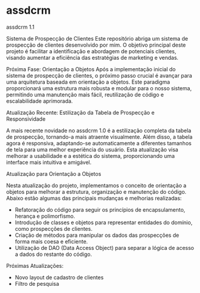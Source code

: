 # assdcrm
assdcrm 1.1


Sistema de Prospecção de Clientes
Este repositório abriga um sistema de prospecção de clientes desenvolvido por mim. O objetivo principal deste projeto é facilitar a identificação e abordagem de potenciais clientes, visando aumentar a eficiência das estratégias de marketing e vendas.

Próxima Fase: Orientação a Objetos
Após a implementação inicial do sistema de prospecção de clientes, o próximo passo crucial é avançar para uma arquitetura baseada em orientação a objetos. Este paradigma proporcionará uma estrutura mais robusta e modular para o nosso sistema, permitindo uma manutenção mais fácil, reutilização de código e escalabilidade aprimorada.

Atualização Recente: Estilização da Tabela de Prospecção e Responsividade

A mais recente novidade no assdcrm 1.0 é a estilização completa da tabela de prospecção, tornando-a mais atraente visualmente. Além disso, a tabela agora é responsiva, adaptando-se automaticamente a diferentes tamanhos de tela para uma melhor experiência do usuário. Esta atualização visa melhorar a usabilidade e a estética do sistema, proporcionando uma interface mais intuitiva e amigável.

Atualização para Orientação a Objetos

Nesta atualização do projeto, implementamos o conceito de orientação a objetos para melhorar a estrutura, organização e manutenção do código. Abaixo estão algumas das principais mudanças e melhorias realizadas:

- Refatoração do código para seguir os princípios de encapsulamento, herança e polimorfismo.
- Introdução de classes e objetos para representar entidades do domínio, como prospecções de clientes.
- Criação de métodos para manipular os dados das prospecções de forma mais coesa e eficiente.
- Utilização de DAO (Data Access Object) para separar a lógica de acesso a dados do restante do código.

Próximas Atualizações:

- Novo layout de cadastro de clientes
- Filtro de pesquisa
